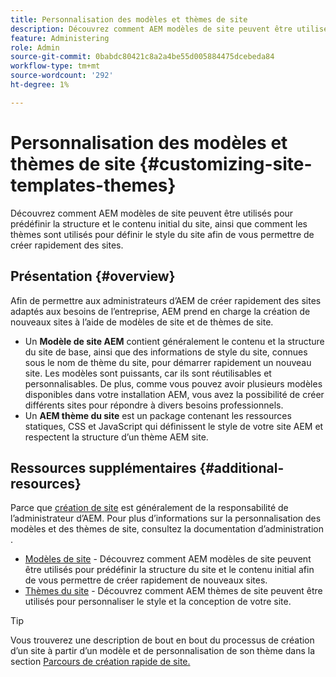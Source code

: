 ```yaml
---
title: Personnalisation des modèles et thèmes de site
description: Découvrez comment AEM modèles de site peuvent être utilisés pour prédéfinir la structure et le contenu initial du site, ainsi que comment les thèmes sont utilisés pour définir le style du site afin de vous permettre de créer rapidement des sites.
feature: Administering
role: Admin
source-git-commit: 0babdc80421c8a2a4be55d005884475dcebeda84
workflow-type: tm+mt
source-wordcount: '292'
ht-degree: 1%

---
```



# Personnalisation des modèles et thèmes de site {#customizing-site-templates-themes}

Découvrez comment AEM modèles de site peuvent être utilisés pour prédéfinir la structure et le contenu initial du site, ainsi que comment les thèmes sont utilisés pour définir le style du site afin de vous permettre de créer rapidement des sites.

## Présentation {#overview}

Afin de permettre aux administrateurs d’AEM de créer rapidement des sites adaptés aux besoins de l’entreprise, AEM prend en charge la création de nouveaux sites à l’aide de modèles de site et de thèmes de site.

* Un **Modèle de site AEM** contient généralement le contenu et la structure du site de base, ainsi que des informations de style du site, connues sous le nom de thème du site, pour démarrer rapidement un nouveau site. Les modèles sont puissants, car ils sont réutilisables et personnalisables. De plus, comme vous pouvez avoir plusieurs modèles disponibles dans votre installation AEM, vous avez la possibilité de créer différents sites pour répondre à divers besoins professionnels.
* Un **AEM thème du site** est un package contenant les ressources statiques, CSS et JavaScript qui définissent le style de votre site AEM et respectent la structure d’un thème AEM site.

## Ressources supplémentaires {#additional-resources}

Parce que [création de site](/help/sites-cloud/administering/site-creation/create-site.md) est généralement de la responsabilité de l’administrateur d’AEM. Pour plus d’informations sur la personnalisation des modèles et des thèmes de site, consultez la documentation d’administration .

* [Modèles de site](/help/sites-cloud/administering/site-creation/site-templates.md) - Découvrez comment AEM modèles de site peuvent être utilisés pour prédéfinir la structure du site et le contenu initial afin de vous permettre de créer rapidement de nouveaux sites.
* [Thèmes du site](/help/sites-cloud/administering/site-creation/site-themes.md) - Découvrez comment AEM thèmes de site peuvent être utilisés pour personnaliser le style et la conception de votre site.

>[!TIP]
>
>Vous trouverez une description de bout en bout du processus de création d’un site à partir d’un modèle et de personnalisation de son thème dans la section [Parcours de création rapide de site.](/help/journey-sites/quick-site/overview.md)

